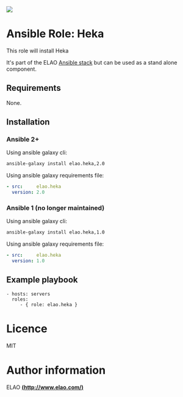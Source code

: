 <img src="http://www.elao.com/images/corpo/logo_red_small.png"/>

# Ansible Role: Heka

This role will install Heka

It's part of the ELAO [Ansible stack](http://ansible.elao.com) but can be used as a stand alone component.

## Requirements

None.

## Installation

### Ansible 2+

Using ansible galaxy cli:

```bash
ansible-galaxy install elao.heka,2.0
```

Using ansible galaxy requirements file:

```yaml
- src:     elao.heka
  version: 2.0
```

### Ansible 1 (no longer maintained)

Using ansible galaxy cli:

```bash
ansible-galaxy install elao.heka,1.0
```

Using ansible galaxy requirements file:

```yaml
- src:     elao.heka
  version: 1.0
```

## Example playbook

    - hosts: servers
      roles:
         - { role: elao.heka }

# Licence

MIT

# Author information

ELAO [**(http://www.elao.com/)**](http://www.elao.com)
